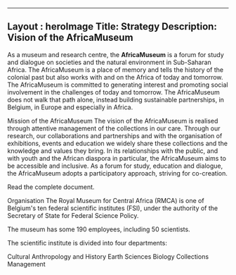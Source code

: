 
--- 
Layout : heroImage
Title: Strategy
Description: Vision of the AfricaMuseum
---
As a museum and research centre, the **AfricaMuseum** is a forum for study and dialogue on societies and the natural environment in Sub-Saharan Africa.
The AfricaMuseum is a place of memory and tells the history of the colonial past but also works with and on the Africa of today and tomorrow.
The AfricaMuseum is committed to generating interest and promoting social involvement in the challenges of today and tomorrow.
The AfricaMuseum does not walk that path alone, instead building sustainable partnerships, in Belgium, in Europe and especially in Africa.

Mission of the AfricaMuseum
The vision of the AfricaMuseum is realised through attentive management of the collections in our care. Through our research, our collaborations and partnerships and with the organisation of exhibitions, events and education we widely share these collections and the knowledge and values they bring.
In its relationships with the public, and with youth and the African diaspora in particular, the AfricaMuseum aims to be accessible and inclusive.
As a forum for study, education and dialogue, the AfricaMuseum adopts a participatory approach, striving for co-creation.

Read the complete document.

Organisation
The Royal Museum for Central Africa (RMCA) is one of Belgium's ten federal scientific institutes (FSI), under the authority of the Secretary of State for Federal Science Policy.

The museum has some 190 employees, including 50 scientists. 

The scientific institute is divided into four departments: 

Cultural Anthropology and History
Earth Sciences
Biology
Collections Management

